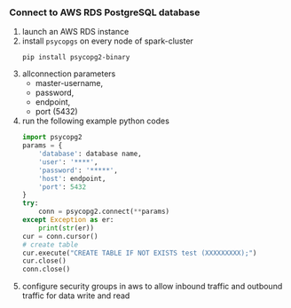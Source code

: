 ### Connect to AWS RDS PostgreSQL database
1. launch an AWS RDS instance
2. install `psycopgs` on every node of spark-cluster
    ```
    pip install psycopg2-binary
    ```
3. allconnection parameters
    - master-username,
    - password,
    - endpoint,
    - port (5432)
4. run the following example python codes
    ```python
    import psycopg2
    params = {
        'database': database name,
        'user': '****',
        'password': '*****',
        'host': endpoint,
        'port': 5432
    }
    try:
        conn = psycopg2.connect(**params)
    except Exception as er:
        print(str(er))
    cur = conn.cursor()
    # create table
    cur.execute("CREATE TABLE IF NOT EXISTS test (XXXXXXXXX);")
    cur.close()
    conn.close()
    ```
5. configure security groups in aws to allow inbound traffic and outbound traffic for data write and read
